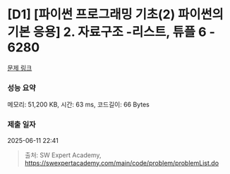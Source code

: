 # [D1] [파이썬 프로그래밍 기초(2) 파이썬의 기본 응용] 2. 자료구조 -리스트, 튜플 6 - 6280 

[문제 링크](https://swexpertacademy.com/main/code/problem/problemDetail.do?contestProbId=AWcV1mla5GIDFAU4) 

### 성능 요약

메모리: 51,200 KB, 시간: 63 ms, 코드길이: 66 Bytes

### 제출 일자

2025-06-11 22:41



> 출처: SW Expert Academy, https://swexpertacademy.com/main/code/problem/problemList.do